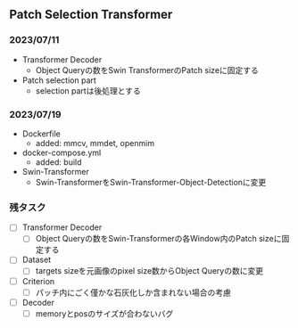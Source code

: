 ## Patch Selection Transformer

### 2023/07/11

- Transformer Decoder
    - Object Queryの数をSwin TransformerのPatch sizeに固定する
- Patch selection part
    - selection partは後処理とする

### 2023/07/19

- Dockerfile
    - added: mmcv, mmdet, openmim
- docker-compose.yml
    - added: build
- Swin-Transformer
    - Swin-TransformerをSwin-Transformer-Object-Detectionに変更

### 残タスク

- [ ] Transformer Decoder
    - [ ] Object Queryの数をSwin-Transformerの各Window内のPatch sizeに固定する
- [ ] Dataset
    - [ ] targets sizeを元画像のpixel size数からObject Queryの数に変更
- [ ] Criterion
    - [ ] パッチ内にごく僅かな石灰化しか含まれない場合の考慮
- [ ] Decoder
    - [ ] memoryとposのサイズが合わないバグ